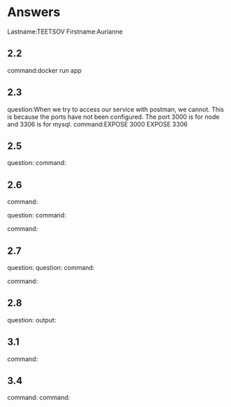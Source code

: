 # Answers

Lastname:TEETSOV
Firstname:Aurianne

## 2.2
command:docker run app

## 2.3
question:When we try to access our service with postman, we cannot. This is because the ports have not been configured.
The port 3000 is for node and 3306 is for mysql.
command:EXPOSE 3000
EXPOSE 3306

## 2.5
question:
command:

## 2.6
command:

question:
command:

command:

## 2.7
question:
question:
command:

command:

## 2.8
question:
output:

## 3.1
command:

## 3.4
command:
command:
